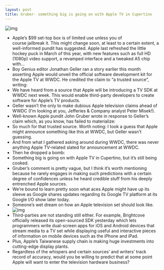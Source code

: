 ```yaml
---
layout: post
title: Gruber- something big is going on with Apple TV in Cupertino
---
```

![img](http://media.idownloadblog.com/wp-content/uploads/2012/03/apple-tv.jpg)
* Apple’s $99 set-top box is of limited use unless you of course jailbreak it. This might change soon, at least to a certain extent, a well-informed pundit has suggested. Apple last refreshed the little hockey puck in March of this year, with new features such as full HD (1080p) video support, a revamped interface and a tweaked A5 chip with…
* Boy Genius editor Jonathan Geller ran a story earlier this month asserting Apple would unveil the official software development kit for the Apple TV at WWDC. He credited the claim to “a trusted source”, writing:
* We have heard from a source that Apple will be introducing a TV SDK at WWDC next week. This would enable third-party developers to create software for Apple’s TV products.
* Geller wasn’t the only to make dubious Apple television claims ahead of WWDC (I’m looking at you, Jefferies & Company analyst Peter Misek!).
* Well-known Apple pundit John Gruber wrote in response to Geller’s claim which, as you know, has failed to materialize:
* So much for that trusted source. Worth noting: I took a guess that Apple might announce something like this at WWDC, but Geller wasn’t guessing.
* And from what I gathered asking around during WWDC, there was never anything Apple TV-related slated for announcement at WWDC.
* Then he dropped a bomb:
* Something big is going on with Apple TV in Cupertino, but it’s still being cooked.
* Gruber’s comment is pretty vague, but I think it’s worth mentioning because he rarely engages in making such predictions with a certain degree of confidences unless he heard credible stuff from his deeply entrenched Apple sources.
* We’re bound to learn pretty soon what aces Apple might have up its sleeve as Google shares updates regarding its Google TV platform at its Google I/O show later today.
* Someone’s wet dream on how an Apple television set should look like.
![img](http://media.idownloadblog.com/wp-content/uploads/2011/02/apple-television.jpg)
* Third-parties are not standing still either. For example, Brightcove officially released its open-sourced SDK yesterday which lets programmers write dual-screen apps for iOS and Android devices that stream media to a TV set while displaying useful and interactive pieces of information on mobile devices such as the iPhone and iPad.
* Plus, Apple’s Taiwanese supply chain is making huge investments into cutting-edge display plants.
* Regardless of the whispers and certain sources’ and writers’ track record of accuracy, would you be willing to predict that at some point Apple will want to enter the television hardware business?

